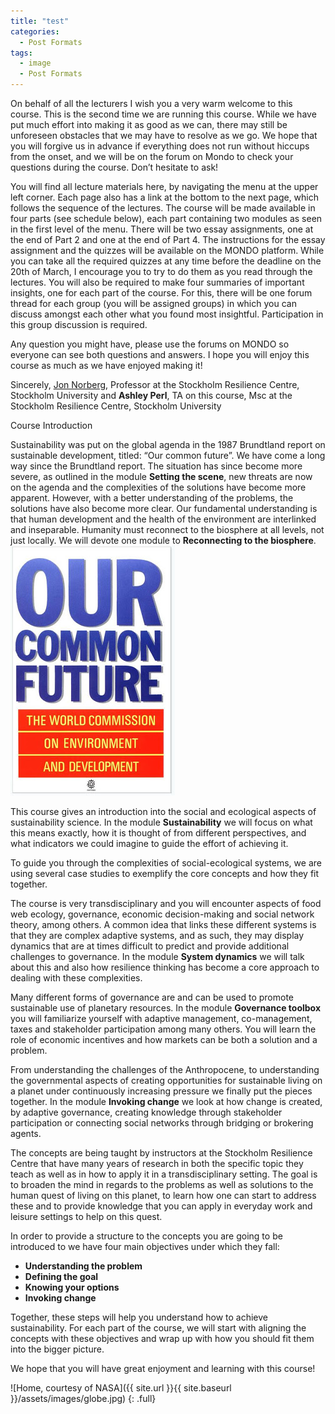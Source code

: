 ```yaml
---
title: "test"
categories:
  - Post Formats
tags:
  - image
  - Post Formats
---
```



On behalf of all the lecturers I wish you a very warm welcome to this course. This is the second time we are running this course. While we have put much effort into making it as good as we can, there may still be unforeseen obstacles that we may have to resolve as we go. We hope that you will forgive us in advance if everything does not run without hiccups from the onset, and we will be on the forum on Mondo to check your questions during the course. Don’t hesitate to ask!

You will find all lecture materials here, by navigating the menu at the upper left corner. Each page also has a link at the bottom to the next page, which follows the sequence of the lectures. The course will be made available in four parts (see schedule below), each part containing two modules as seen in the first level of the menu. There will be two essay assignments, one at the end of Part 2 and one at the end of Part 4. The instructions for the essay assignment and the quizzes will be available on the MONDO platform. While you can take all the required quizzes at any time before the deadline on the 20th of March, I encourage you to try to do them as you read through the lectures. You will also be required to make four summaries of important insights, one for each part of the course. For this, there will be one forum thread for each group (you will be assigned groups) in which you can discuss amongst each other what you found most insightful. Participation in this group discussion is required.

Any question you might have, please use the forums on MONDO so everyone can see both questions and answers. I hope you will enjoy this course as much as we have enjoyed making it! 

Sincerely, [Jon Norberg](http://www.stockholmresilience.org/21/contact/staff/9-19-2008-norberg.html), Professor at the Stockholm Resilience Centre, Stockholm University and __Ashley Perl__, TA on this course, Msc at the Stockholm Resilience Centre, Stockholm University 


 Course Introduction

Sustainability was put on the global agenda in the 1987 Brundtland report on sustainable development, titled: “Our common future”. We have come a long way since the Brundtland report. The situation has since become more severe, as outlined in the module __Setting the scene__, new threats are now on the agenda and the complexities of the solutions have become more apparent. However, with a better understanding of the problems, the solutions have also become more clear. Our fundamental understanding is that human development and the health of the environment are interlinked and inseparable. Humanity must reconnect to the biosphere at all levels, not just locally. We will devote one module to __Reconnecting to the biosphere__. ![Brundtland report: “Our common future”](assets/images/brundtland.jpg)

This course gives an introduction into the social and ecological aspects of sustainability science. In the module __Sustainability__ we will focus on what this means exactly, how it is thought of from different perspectives, and what indicators we could imagine to guide the effort of achieving it.

To guide you through the complexities of social-ecological systems, we are using several case studies to exemplify the core concepts and how they fit together.

The course is very transdisciplinary and you will encounter aspects of food web ecology, governance, economic decision-making and social network theory, among others. A common idea that links these different systems is that they are complex adaptive systems, and as such, they may display dynamics that are at times difficult to predict and provide additional challenges to governance. In the module __System dynamics__ we will talk about this and also how resilience thinking has become a core approach to dealing with these complexities.

Many different forms of governance are and can be used to promote sustainable use of planetary resources. In the module __Governance toolbox__ you will familiarize yourself with adaptive management, co-management, taxes and stakeholder participation among many others. You will learn the role of economic incentives and how markets can be both a solution and a problem.

From understanding the challenges of the Anthropocene, to understanding the governmental aspects of creating opportunities for sustainable living on a planet under continuously increasing pressure we finally put the pieces together. In the module __Invoking change__ we look at how change is created, by adaptive governance, creating knowledge through stakeholder participation or connecting social networks through bridging or brokering agents.

The concepts are being taught by instructors at the Stockholm Resilience Centre that have many years of research in both the specific topic they teach as well as in how to apply it in a transdisciplinary setting. The goal is to broaden the mind in regards to the problems as well as solutions to the human quest of living on this planet, to learn how one can start to address these and to provide knowledge that you can apply in everyday work and leisure settings to help on this quest.

In order to provide a structure to the concepts you are going to be introduced to we have four main objectives under which they fall:

* __Understanding the problem__
* __Defining the goal__
* __Knowing your options__
* __Invoking change__

Together, these steps will help you understand how to achieve sustainability. For each part of the course, we will start with aligning the concepts with these objectives and wrap up with how you should fit them into the bigger picture.

We hope that you will have great enjoyment and learning with this course!

![Home, courtesy of NASA]({{ site.url }}{{ site.baseurl }}/assets/images/globe.jpg)
{: .full}
